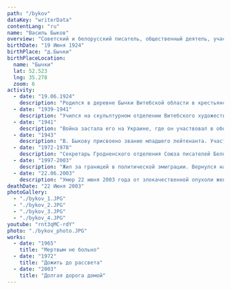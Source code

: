 ```yaml
---
path: "/bykov"
dataKey: "writerData"
contentLang: "ru"
name: "Василь Быков"
overview: "Советский и белорусский писатель, общественный деятель, участник Великой Отечественной войны. Член Союза писателей СССР."
birthDate: "19 Июня 1924"
birthPlace: "д.Бычки"
birthPlaceLocation:
  name: "Бычки"
  lat: 52.523
  lng: 35.278
  zoom: 6
activity:
  - date: "19.06.1924"
    description: "Родился в деревне Бычки Витебской области в крестьянской семье."
  - date: "1939-1941"
    description: "Учился на скульптурном отделении Витебского художественного училища (1939—1940), которое оставил из-за отмены стипендий, и в школе ФЗО (до мая 1941 года)."
  - date: "1941"
    description: "Война застала его на Украине, где он участвовал в оборонных работах. Во время отступления в Белгороде он отстал от своей колонны и был арестован, Быкова чуть не расстреляли как немецкого шпиона."
  - date: "1943"
    description: "В. Быкову присвоено звание младшего лейтенанта. Участвовал в боях за Кривой Рог, Александрию, Знаменку. Во время Кировоградской операции ранен в ногу и живот (по ошибке был записан как погибший)."
  - date: "1972-1978"
    description: "Секретарь Гродненского отделения Союза писателей Белорусской ССР."
  - date: "1997-2003"
    description: "Жил за границей в политической эмиграции. Вернулся на родину только за месяц до смерти."
  - date: "22.06.2003"
    description: "Умер 22 июня 2003 года от злокачественной опухоли желудка в реанимационном отделении онкологического госпиталя в Боровлянах, под Минском. Похоронен на Восточном кладбище в Минске."
deathDate: "22 Июня 2003"
photoGallery:
  - "./bykov_1.JPG"
  - "./bykov_2.JPG"
  - "./bykov_3.JPG"
  - "./bykov_4.JPG"
youtube: "rnt3qMC-rdY"
photo: "./bykov_photo.JPG"
works:
  - date: "1965"
    title: "Мертвым не больно"
  - date: "1972"
    title: "Дожить до рассвета"
  - date: "2003"
    title: "Долгая дорога домой"
---
```

